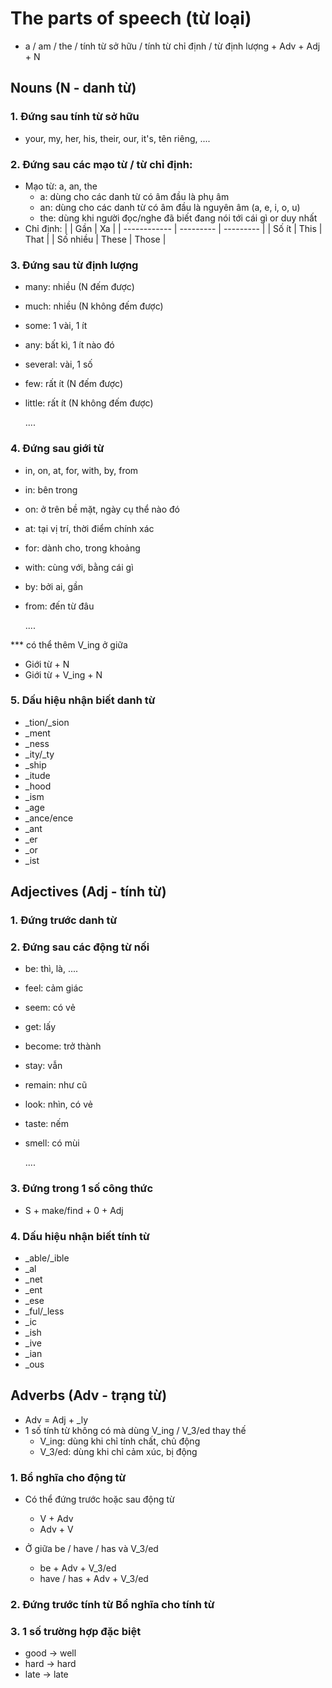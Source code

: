 # The parts of speech (từ loại)

-  a / am / the / tính từ sở hữu / tính từ chỉ định / từ định lượng + Adv + Adj + N

## Nouns (N - danh từ)

### 1. Đứng sau tính từ sở hữu
- your, my, her, his, their, our, it's, tên riêng, ....

### 2. Đứng sau các mạo từ / từ chỉ định: 
- Mạo từ: a, an, the
    + a: dùng cho các danh từ có âm đầu là phụ âm
    + an: dùng cho các danh từ có âm đầu là nguyên âm (a, e, i, o, u) 
    + the: dùng khi người đọc/nghe đã biết đang nói tới cái gì or duy nhất
- Chỉ định:
    |              | Gần       | Xa        |
    | ------------ | --------- | --------- |
    | Số ít        | This      | That      |
    | Số nhiều     | These     | Those     |


### 3. Đứng sau từ định lượng
- many: nhiều (N đếm được)
- much: nhiều (N không đếm được)
- some: 1 vài, 1 ít
- any: bất kì, 1 ít nào đó
- several: vài, 1 số
- few: rất ít  (N đếm được)
- little: rất ít (N không đếm được)
    
    ....

### 4. Đứng sau giới từ
- in, on, at, for, with, by, from
- in: bên trong
- on: ở trên bề mặt, ngày cụ thể nào đó
- at: tại vị trí, thời điểm chính xác
- for: dành cho, trong khoảng
- with: cùng với, bằng cái gì
- by: bởi ai, gần
- from: đến từ đâu

    ....

*** có thể thêm V_ing ở giữa
- Giới từ + N
- Giới từ + V_ing + N

### 5. Dấu hiệu nhận biết danh từ
- _tion/_sion
- _ment
- _ness
- _ity/_ty
- _ship
- _itude
- _hood
- _ism
- _age
- _ance/ence
- _ant
- _er
- _or
- _ist

## Adjectives (Adj - tính từ)
### 1. Đứng trước danh từ 

### 2. Đứng sau các động từ nối
- be: thì, là, ....
- feel: cảm giác
- seem: có vẻ
- get: lấy
- become: trở thành
- stay: vẫn
- remain: như cũ
- look: nhìn, có vẻ
- taste: nếm
- smell: có mùi

    ....

### 3. Đứng trong 1 số công thức
- S + make/find + 0 + Adj

### 4. Dấu hiệu nhận biết tính từ
- _able/_ible
- _al
- _net
- _ent
- _ese
- _ful/_less
- _ic
- _ish
- _ive
- _ian
- _ous


## Adverbs (Adv - trạng từ)
- Adv = Adj + _ly
- 1 số tính từ không có mà dùng V_ing / V_3/ed thay thế 
    + V_ing: dùng khi chỉ tính chất, chủ động
    + V_3/ed: dùng khi chỉ cảm xúc, bị động

### 1. Bổ nghĩa cho động từ
- Có thể đứng trước hoặc sau động từ
    + V + Adv
    + Adv + V

- Ở giữa be / have / has và V_3/ed
    + be + Adv + V_3/ed
    + have / has + Adv + V_3/ed

### 2. Đứng trước tính từ Bổ nghĩa cho tính từ

### 3. 1 số trường hợp đặc biệt
- good -> well
- hard -> hard
- late -> late